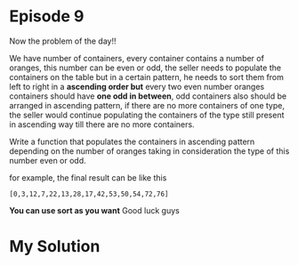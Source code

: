 # Episode 9

Now the problem of the day!!

We have number of containers, every container contains a number of oranges, this number can be even or odd, the seller needs to populate the containers on the table but in a certain pattern, he needs to sort them from left to right in a **ascending order but** every two even number oranges containers should have **one odd in between**, odd containers also should be arranged in ascending pattern, if there are no more containers of one type, the seller would continue populating the containers of the type still present in ascending way till there are no more containers.

Write a function that populates the containers in ascending pattern depending on the number of oranges taking in consideration the type of this number even or odd.

for example, the final result can be like this

```
[0,3,12,7,22,13,28,17,42,53,50,54,72,76]
```

**You can use sort as you want**
Good luck guys

# My Solution
